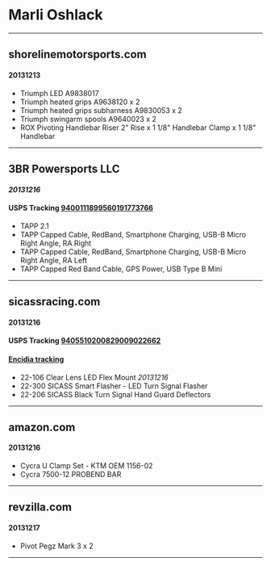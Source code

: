 # Marli Oshlack

----

## shorelinemotorsports.com 

#### 20131213

  * Triumph LED A9838017
  * Triumph heated grips A9638120 x 2
  * Triumph heated grips subharness A9830053 x 2
  * Triumph swingarm spools A9640023 x 2
  * ROX Pivoting Handlebar Riser 2" Rise x 1 1/8" Handlebar Clamp x 1 1/8" Handlebar

----

## 3BR Powersports LLC

#### _20131216_

#### USPS Tracking [9400111899560191773766](https://tools.usps.com/go/TrackConfirmAction!input.action?origTrackNum=9400111899560191773766)

  * TAPP 2.1
  * TAPP Capped Cable, RedBand, Smartphone Charging, USB-B Micro Right Angle, RA Right
  * TAPP Capped Cable, RedBand, Smartphone Charging, USB-B Micro Right Angle, RA Left
  * TAPP Capped Red Band Cable, GPS Power, USB Type B Mini

----

## sicassracing.com 

#### 20131216

#### USPS Tracking [9405510200829009022662](https://tools.usps.com/go/TrackConfirmAction!input.action?origTrackNum=9405510200829009022662) 

#### [Encidia tracking](https://www.endicia.com/Status/?PIC=9405510200829009022662)
  
  * 22-106  Clear Lens LED Flex Mount _20131216_
  * 22-300  SICASS Smart Flasher - LED Turn Signal Flasher
  * 22-206  SICASS Black Turn Signal Hand Guard Deflectors

----

## amazon.com 
  
#### 20131216

  * Cycra U Clamp Set - KTM OEM 1156-02
  * Cycra 7500-12 PROBEND BAR

----

## revzilla.com 

#### 20131217

  * Pivot Pegz Mark 3 x 2

----
